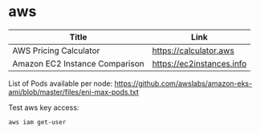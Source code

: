 # aws

Title | Link
---|---
AWS Pricing Calculator | https://calculator.aws
Amazon EC2 Instance Comparison | https://ec2instances.info

List of Pods available per node:
https://github.com/awslabs/amazon-eks-ami/blob/master/files/eni-max-pods.txt

Test aws key access:
```bash
aws iam get-user
```
